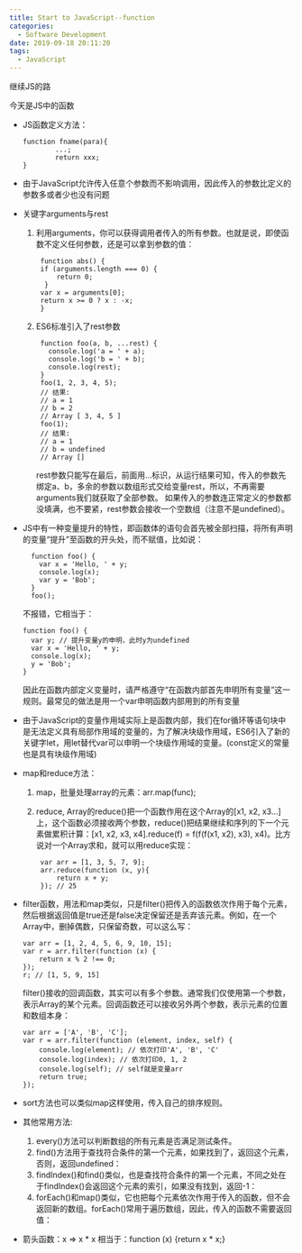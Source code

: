 ```yaml
---
title: Start to JavaScript--function
categories:
  - Software Development
date: 2019-09-18 20:11:20
tags:
  - JavaScript
---
```

继续JS的路

今天是JS中的函数

- JS函数定义方法：

      function fname(para){
              ...;
              return xxx;
      }
- 由于JavaScript允许传入任意个参数而不影响调用，因此传入的参数比定义的参数多或者少也没有问题
- 关键字arguments与rest
  1. 利用arguments，你可以获得调用者传入的所有参数。也就是说，即使函数不定义任何参数，还是可以拿到参数的值：
          
          function abs() {
          if (arguments.length === 0) {
              return 0;
           }
          var x = arguments[0];
          return x >= 0 ? x : -x;
          }
  2. ES6标准引入了rest参数
  
          function foo(a, b, ...rest) {
            console.log('a = ' + a);
            console.log('b = ' + b);
            console.log(rest);
          }
          foo(1, 2, 3, 4, 5);
          // 结果:
          // a = 1
          // b = 2
          // Array [ 3, 4, 5 ]
          foo(1);
          // 结果:
          // a = 1
          // b = undefined
          // Array []
    
      rest参数只能写在最后，前面用...标识，从运行结果可知，传入的参数先绑定a、b，多余的参数以数组形式交给变量rest，所以，不再需要arguments我们就获取了全部参数。
      如果传入的参数连正常定义的参数都没填满，也不要紧，rest参数会接收一个空数组（注意不是undefined）。
- JS中有一种变量提升的特性，即函数体的语句会首先被全部扫描，将所有声明的变量“提升”至函数的开头处，而不赋值，比如说：

        function foo() {
          var x = 'Hello, ' + y;
          console.log(x);
          var y = 'Bob';
        }
        foo();
  不报错，它相当于：
    
      function foo() {
        var y; // 提升变量y的申明，此时y为undefined
        var x = 'Hello, ' + y;
        console.log(x);
        y = 'Bob';
      }
  因此在函数内部定义变量时，请严格遵守“在函数内部首先申明所有变量”这一规则。最常见的做法是用一个var申明函数内部用到的所有变量
- 由于JavaScript的变量作用域实际上是函数内部，我们在for循环等语句块中是无法定义具有局部作用域的变量的，为了解决块级作用域，ES6引入了新的关键字let，用let替代var可以申明一个块级作用域的变量。(const定义的常量也是具有块级作用域)
- map和reduce方法：
  
  1. map，批量处理array的元素：arr.map(func);
  2. reduce, Array的reduce()把一个函数作用在这个Array的[x1, x2, x3...]上，这个函数必须接收两个参数，reduce()把结果继续和序列的下一个元素做累积计算：[x1, x2, x3, x4].reduce(f) = f(f(f(x1, x2), x3), x4)。比方说对一个Array求和，就可以用reduce实现：

          var arr = [1, 3, 5, 7, 9];
          arr.reduce(function (x, y){
              return x + y;
          }); // 25
- filter函数，用法和map类似，只是filter()把传入的函数依次作用于每个元素，然后根据返回值是true还是false决定保留还是丢弃该元素。例如，在一个Array中，删掉偶数，只保留奇数，可以这么写：

      var arr = [1, 2, 4, 5, 6, 9, 10, 15];
      var r = arr.filter(function (x) {
          return x % 2 !== 0;
      });
      r; // [1, 5, 9, 15]
  filter()接收的回调函数，其实可以有多个参数。通常我们仅使用第一个参数，表示Array的某个元素。回调函数还可以接收另外两个参数，表示元素的位置和数组本身：

      var arr = ['A', 'B', 'C'];
      var r = arr.filter(function (element, index, self) {
          console.log(element); // 依次打印'A', 'B', 'C'
          console.log(index); // 依次打印0, 1, 2
          console.log(self); // self就是变量arr
          return true;
      });
- sort方法也可以类似map这样使用，传入自己的排序规则。
- 其他常用方法:
  
  1.  every()方法可以判断数组的所有元素是否满足测试条件。
  2.  find()方法用于查找符合条件的第一个元素，如果找到了，返回这个元素，否则，返回undefined：
  3.  findIndex()和find()类似，也是查找符合条件的第一个元素，不同之处在于findIndex()会返回这个元素的索引，如果没有找到，返回-1：
  4. forEach()和map()类似，它也把每个元素依次作用于传入的函数，但不会返回新的数组。forEach()常用于遍历数组，因此，传入的函数不需要返回值： 
- 箭头函数：x => x * x
  相当于：function (x) {return x * x;}
  